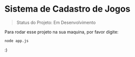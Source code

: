 <h1>Sistema de Cadastro de Jogos</h1>

>Status do Projeto: Em Desenvolvimento

Para rodar esse projeto na sua maquina,  por favor digite:

```
node app.js
```
:)
